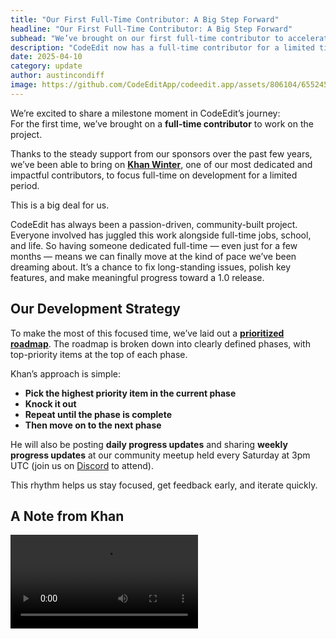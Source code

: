 ```yaml
---
title: "Our First Full-Time Contributor: A Big Step Forward"
headline: "Our First Full-Time Contributor: A Big Step Forward"
subhead: "We’ve brought on our first full-time contributor to accelerate CodeEdit’s development. Learn how we’re using this limited-time opportunity, what’s next on the roadmap, and how you can get involved."
description: "CodeEdit now has a full-time contributor for a limited time. Here’s what we’re focusing on and how you can get involved."
date: 2025-04-10
category: update
author: austincondiff
image: https://github.com/CodeEditApp/codeedit.app/assets/806104/6552453d-c31c-48f3-ae0f-862db07ada9c
---
```


We’re excited to share a milestone moment in CodeEdit’s journey:  
For the first time, we’ve brought on a **full-time contributor** to work on the project.

Thanks to the steady support from our sponsors over the past few years, we’ve been able to bring on [**Khan Winter**](https://github.com/thecoolwinter), one of our most dedicated and impactful contributors, to focus full-time on development for a limited period.

This is a big deal for us.

CodeEdit has always been a passion-driven, community-built project. Everyone involved has juggled this work alongside full-time jobs, school, and life. So having someone dedicated full-time — even just for a few months — means we can finally move at the kind of pace we’ve been dreaming about. It’s a chance to fix long-standing issues, polish key features, and make meaningful progress toward a 1.0 release.

## Our Development Strategy

To make the most of this focused time, we’ve laid out a [**prioritized roadmap**](https://github.com/orgs/CodeEditApp/projects/3). The roadmap is broken down into clearly defined phases, with top-priority items at the top of each phase.

Khan’s approach is simple:

- **Pick the highest priority item in the current phase**
- **Knock it out**
- **Repeat until the phase is complete**
- **Then move on to the next phase**

He will also be posting **daily progress updates** and sharing **weekly progress updates** at our community meetup held every Saturday at 3pm UTC (join us on [Discord](https://discord.gg/vChUXVf9Em) to attend).

This rhythm helps us stay focused, get feedback early, and iterate quickly.

## A Note from Khan

<video controls>
  <source src="https://github.com/user-attachments/assets/468123f7-efff-48a3-9f79-1a7a44cd44e0" type="video/mp4">
<video>

## Get Involved

This full-time window won’t last forever — we have a limited runway, and we want to make the most of it. That’s why we’re inviting you to get involved in whatever way makes sense for you:

- 💙 **Sponsor CodeEdit** – Help us extend this full-time effort  
- 💻 **Contribute** – Join the dev conversation, submit a PR, or help with docs  
- 🗣️ **Join our community** – Hang out in Discord, join the weekly meetup, share your feedback

We believe CodeEdit can become the default code editor for macOS — fast, beautiful, open source, and built with care for the platform and community it serves.

This is a step in that direction.  
Thanks for being part of it.
